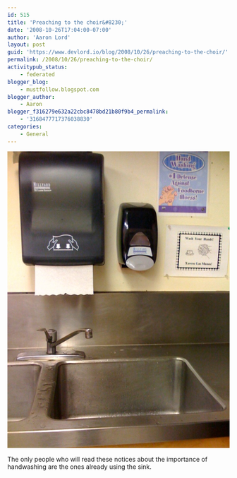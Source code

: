 ```yaml
---
id: 515
title: 'Preaching to the choir&#8230;'
date: '2008-10-26T17:04:00-07:00'
author: 'Aaron Lord'
layout: post
guid: 'https://www.devlord.io/blog/2008/10/26/preaching-to-the-choir/'
permalink: /2008/10/26/preaching-to-the-choir/
activitypub_status:
    - federated
blogger_blog:
    - mustfollow.blogspot.com
blogger_author:
    - Aaron
blogger_f316279e632a22cbc8478bd21b80f9b4_permalink:
    - '3168477717376038830'
categories:
    - General
---
```


<p class="mobile-photo"><a href="/assets/img/2011/10/photo-766658.jpg"><img src="/assets/img/2011/10/photo-766658.jpg?w=225" border="0" alt="" /></a></p>The only people who will read these notices about the importance of  <br>handwashing are the ones already using the sink.<div class="blogger-post-footer"><img width='1' height='1' src='' alt='' /></div>